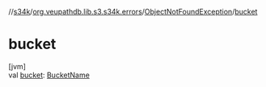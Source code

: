 //[s34k](../../../index.md)/[org.veupathdb.lib.s3.s34k.errors](../index.md)/[ObjectNotFoundException](index.md)/[bucket](bucket.md)

# bucket

[jvm]\
val [bucket](bucket.md): [BucketName](../../org.veupathdb.lib.s3.s34k.fields/-bucket-name/index.md)
